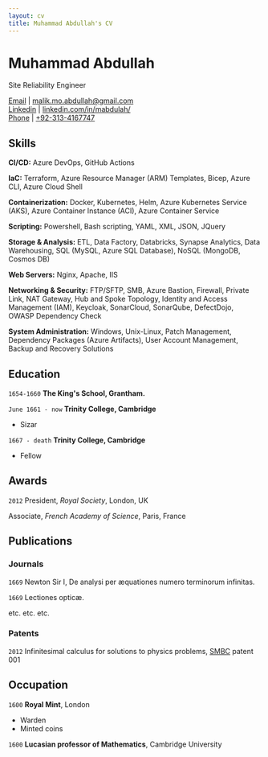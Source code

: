 ```yaml
---
layout: cv
title: Muhammad Abdullah's CV
---
```

# Muhammad Abdullah
Site Reliability Engineer

<div id="webaddress">
<a href="isaac@applesdofall.org">Email</a>
| <a href="http://en.wikipedia.org/wiki/Isaac_Newton">malik.mo.abdullah@gmail.com</a>
</div>
<div id="webaddress">
<a href="isaac@applesdofall.org">Linkedin</a>
| <a href="http://en.wikipedia.org/wiki/Isaac_Newton">linkedin.com/in/mabdulah/</a>
</div>
<div id="webaddress">
<a href="isaac@applesdofall.org">Phone</a>
| <a href="http://en.wikipedia.org/wiki/Isaac_Newton">+92-313-4167747</a>
</div>


## Skills

__CI/CD:__ Azure DevOps, GitHub Actions

__IaC:__ Terraform, Azure Resource Manager (ARM) Templates, Bicep, Azure CLI, Azure Cloud Shell

__Containerization:__ Docker, Kubernetes, Helm, Azure Kubernetes Service (AKS), Azure Container Instance (ACI), Azure Container Service

__Scripting:__ Powershell, Bash scripting, YAML, XML, JSON, JQuery

__Storage & Analysis:__ ETL, Data Factory, Databricks, Synapse Analytics, Data Warehousing, SQL (MySQL, Azure SQL Database), NoSQL (MongoDB, Cosmos DB)

__Web Servers:__ Nginx, Apache, IIS

__Networking & Security:__ FTP/SFTP, SMB, Azure Bastion, Firewall, Private Link, NAT Gateway, Hub and Spoke Topology, Identity and Access Management (IAM), Keycloak, SonarCloud, SonarQube, DefectDojo, OWASP Dependency Check

__System Administration:__ Windows, Unix-Linux, Patch Management, Dependency Packages (Azure Artifacts), User Account Management, Backup and Recovery Solutions


## Education

`1654-1660`
__The King's School, Grantham.__

`June 1661 - now`
__Trinity College, Cambridge__

- Sizar

`1667 - death`
__Trinity College, Cambridge__

- Fellow



## Awards

`2012`
President, *Royal Society*, London, UK

Associate, *French Academy of Science*, Paris, France



## Publications

<!-- A list is also available [online](http://scholar.google.co.uk/citations?user=LTOTl0YAAAAJ) -->

### Journals

`1669`
Newton Sir I, De analysi per æquationes numero terminorum infinitas. 

`1669`
Lectiones opticæ.

etc. etc. etc.

### Patents

`2012`
Infinitesimal calculus for solutions to physics problems, [SMBC](http://www.techdirt.com/articles/20121011/09312820678/if-patents-had-been-around-time-newton.shtml) patent 001


## Occupation

`1600`
__Royal Mint__, London

- Warden
- Minted coins

`1600`
__Lucasian professor of Mathematics__, Cambridge University



<!-- ### Footer

Last updated: May 2013 -->


